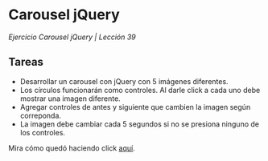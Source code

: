 # Carousel jQuery
*Ejercicio Carousel jQuery | Lección 39*

## Tareas
- Desarrollar un carousel con jQuery con 5 imágenes diferentes.
- Los círculos funcionarán como controles. Al darle click a cada uno debe mostrar una imagen diferente.
- Agregar controles de antes y siguiente que cambien la imagen según correponda.
- La imagen debe cambiar cada 5 segundos si no se presiona ninguno de los controles.

Mira cómo quedó haciendo click [aquí](https://itsandromeda.github.io/Carousel-jQuery/).
